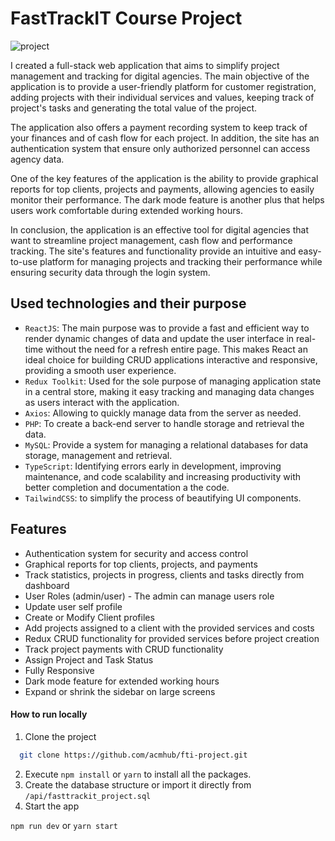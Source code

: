 # FastTrackIT Course Project

![project](https://i.imgur.com/ev024cd.png)

I created a full-stack web application that aims to simplify project management and tracking for digital agencies. The main objective of the application is to provide a user-friendly platform for customer registration, adding projects with their individual services and values, keeping track of project's tasks and generating the total value of the project.

The application also offers a payment recording system to keep track of your finances and of cash flow for each project. In addition, the site has an authentication system that ensure only authorized personnel can access agency data.

One of the key features of the application is the ability to provide graphical reports for top clients, projects and payments, allowing agencies to easily monitor their performance. The dark mode feature is another plus that helps users work comfortable during extended working hours.

In conclusion, the application is an effective tool for digital agencies that want to streamline project management, cash flow and performance tracking. The site's features and functionality provide an intuitive and easy-to-use platform for
managing projects and tracking their performance while ensuring security
data through the login system.

## Used technologies and their purpose

-   `ReactJS`: The main purpose was to provide a fast and efficient way to render dynamic changes of data and update the user interface in real-time without the need for a refresh entire page. This makes React an ideal choice for building CRUD applications interactive and responsive, providing a smooth user experience.
-   `Redux Toolkit`: Used for the sole purpose of managing application state in a central store, making it easy tracking and managing data changes as users interact with the application.
-   `Axios`: Allowing to quickly manage data from the server as needed.
-   `PHP`: To create a back-end server to handle storage and retrieval the data.
-   `MySQL`: Provide a system for managing a relational databases for data storage, management and retrieval.
-   `TypeScript`: Identifying errors early in development, improving maintenance, and code scalability and increasing productivity with better completion and documentation a the code.
-   `TailwindCSS`: to simplify the process of beautifying UI components.

## Features

-   Authentication system for security and access control
-   Graphical reports for top clients, projects, and payments
-   Track statistics, projects in progress, clients and tasks directly from dashboard
-   User Roles (admin/user) - The admin can manage users role
-   Update user self profile
-   Create or Modify Client profiles
-   Add projects assigned to a client with the provided services and costs
-   Redux CRUD functionality for provided services before project creation
-   Track project payments with CRUD functionality
-   Assign Project and Task Status
-   Fully Responsive
-   Dark mode feature for extended working hours
-   Expand or shrink the sidebar on large screens

#### How to run locally

1. Clone the project

```bash
  git clone https://github.com/acmhub/fti-project.git
```

2. Execute `npm install` or `yarn` to install all the packages.
3. Create the database structure or import it directly from `/api/fasttrackit_project.sql`
4. Start the app

`npm run dev` or `yarn start`
